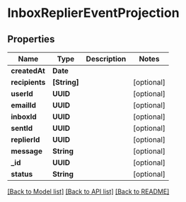 # InboxReplierEventProjection

## Properties
Name | Type | Description | Notes
------------ | ------------- | ------------- | -------------
**createdAt** | **Date** |  | 
**recipients** | **[String]** |  | [optional] 
**userId** | **UUID** |  | [optional] 
**emailId** | **UUID** |  | [optional] 
**inboxId** | **UUID** |  | [optional] 
**sentId** | **UUID** |  | [optional] 
**replierId** | **UUID** |  | [optional] 
**message** | **String** |  | [optional] 
**_id** | **UUID** |  | [optional] 
**status** | **String** |  | [optional] 

[[Back to Model list]](../README#documentation-for-models) [[Back to API list]](../README#documentation-for-api-endpoints) [[Back to README]](../README)


